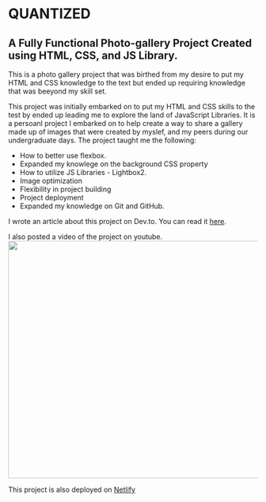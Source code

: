 # QUANTIZED
## A Fully Functional Photo-gallery Project Created using HTML, CSS, and JS Library.

This is a photo gallery project that was birthed from my desire to put my HTML and CSS knowledge to the text but ended up requiring knowledge that was beeyond my skill set.

This project was initially embarked on to put my HTML and CSS skills to the test by ended up leading me to explore the land of JavaScript Libraries. 
It is a persoanl project I embarked on to help create a way to share a gallery made up of images that were created by myslef, and my peers during our undergraduate days.
The project taught me the following:

* How to better use flexbox.
* Expanded my knowlege on the background CSS property
* How to utilize JS Libraries - Lightbox2.
* Image optimization
* Flexibility in project building
* Project deployment
* Expanded my knowledge on Git and GitHub.

I wrote an article about this project on Dev.to. You can read it <a target='_blank' href="https://dev.to/kay_dev/i-built-and-deployed-my-first-project-as-a-front-end-developer-37o9">here</a>.

I also posted a video of the project on youtube. <br>
<a href='https://www.youtube.com/watch?v=3_XADGD57ik' target='_blank'>
<img width='540' height='480' src="https://i9.ytimg.com/vi_webp/3_XADGD57ik/mqdefault.webp?v=67fa5a60&sqp=CITzuMQG&rs=AOn4CLCL1XzqbGZdCvAy3sa3W2hDNEdkkQ">
</a>

This project is also deployed on <a target='_blank' href='https://splendid-frangipane-1dc1f4.netlify.app/'>Netlify</a>
  
